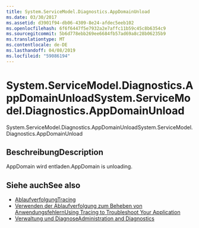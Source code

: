 ```yaml
---
title: System.ServiceModel.Diagnostics.AppDomainUnload
ms.date: 03/30/2017
ms.assetid: d3901f94-db06-4309-8e24-afdec5eeb102
ms.openlocfilehash: 6f6f6447f5e7932a2e7affc11b59c45c8b6354c9
ms.sourcegitcommit: 5b6d778ebb269ee6684fb57ad69a8c28b06235b9
ms.translationtype: MT
ms.contentlocale: de-DE
ms.lasthandoff: 04/08/2019
ms.locfileid: "59086194"
---
```

# <a name="systemservicemodeldiagnosticsappdomainunload"></a><span data-ttu-id="75566-102">System.ServiceModel.Diagnostics.AppDomainUnload</span><span class="sxs-lookup"><span data-stu-id="75566-102">System.ServiceModel.Diagnostics.AppDomainUnload</span></span>
<span data-ttu-id="75566-103">System.ServiceModel.Diagnostics.AppDomainUnload</span><span class="sxs-lookup"><span data-stu-id="75566-103">System.ServiceModel.Diagnostics.AppDomainUnload</span></span>  
  
## <a name="description"></a><span data-ttu-id="75566-104">Beschreibung</span><span class="sxs-lookup"><span data-stu-id="75566-104">Description</span></span>  
 <span data-ttu-id="75566-105">AppDomain wird entladen.</span><span class="sxs-lookup"><span data-stu-id="75566-105">AppDomain is unloading.</span></span>  
  
## <a name="see-also"></a><span data-ttu-id="75566-106">Siehe auch</span><span class="sxs-lookup"><span data-stu-id="75566-106">See also</span></span>

- [<span data-ttu-id="75566-107">Ablaufverfolgung</span><span class="sxs-lookup"><span data-stu-id="75566-107">Tracing</span></span>](../../../../../docs/framework/wcf/diagnostics/tracing/index.md)
- [<span data-ttu-id="75566-108">Verwenden der Ablaufverfolgung zum Beheben von Anwendungsfehlern</span><span class="sxs-lookup"><span data-stu-id="75566-108">Using Tracing to Troubleshoot Your Application</span></span>](../../../../../docs/framework/wcf/diagnostics/tracing/using-tracing-to-troubleshoot-your-application.md)
- [<span data-ttu-id="75566-109">Verwaltung und Diagnose</span><span class="sxs-lookup"><span data-stu-id="75566-109">Administration and Diagnostics</span></span>](../../../../../docs/framework/wcf/diagnostics/index.md)
